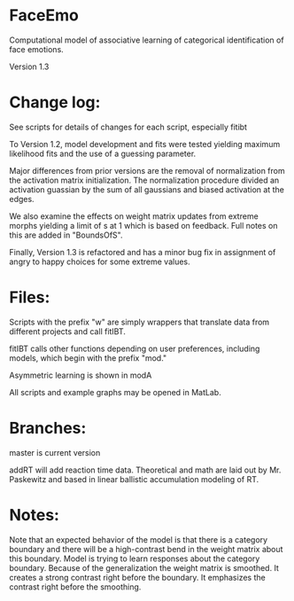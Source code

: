 # FaceEmo
Computational model of associative learning of categorical identification of face emotions.

  Version 1.3

Change log:
===========
See scripts for details of changes for each script, especially fitibt

To Version 1.2, model development and fits were tested yielding maximum likelihood fits and the use of a guessing parameter.

Major differences from prior versions are the removal of normalization from the activation matrix initialization. The normalization procedure divided an activation guassian by the sum of all gaussians and biased activation at the edges. 

We also examine the effects on weight matrix updates from extreme morphs yielding a limit of s at 1 which is based on feedback. Full notes on this are added in "BoundsOfS". 

Finally, Version 1.3 is refactored and has a minor bug fix in assignment of angry to happy choices for some extreme values.

Files:
======
Scripts with the prefix "w" are simply wrappers that translate data from different projects and call fitIBT. 

fitIBT calls other functions depending on user preferences, including models, which begin with the prefix "mod."

Asymmetric learning is shown in modA

All scripts and example graphs may be opened in MatLab.

Branches:
=========
master is current version

addRT will add reaction time data. Theoretical and math are laid out by Mr. Paskewitz and based in linear ballistic accumulation modeling of RT.

Notes:
======
Note that an expected behavior of the model is that there is a category boundary and there will be a high-contrast bend in the weight matrix about this boundary. Model is trying to learn responses about the category boundary. Because of the generalization the weight matrix is smoothed. It creates a strong contrast right before the boundary. It emphasizes the contrast right before the smoothing. 
